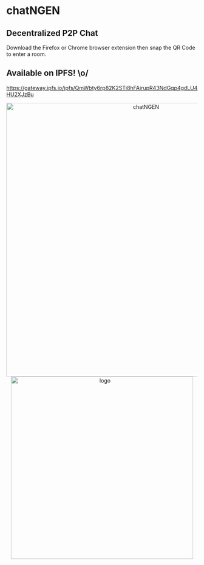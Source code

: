 # chatNGEN

## Decentralized P2P Chat
Download the Firefox or Chrome browser extension then snap the QR Code to enter a room.

## Available on IPFS! \o/
<a href="https://gateway.ipfs.io/ipfs/QmWbty6rp82K2STi8hFAirupR43NdGqp4gdLU4HU2XJzBu">https://gateway.ipfs.io/ipfs/QmWbty6rp82K2STi8hFAirupR43NdGqp4gdLU4HU2XJzBu</a>

<p align="center">
  <img width="720" src="https://user-images.githubusercontent.com/25379378/48656680-1a1db980-e9dd-11e8-8efa-dbe0aa258672.png" alt="chatNGEN" />

  <img width="480" src="https://user-images.githubusercontent.com/25379378/48656684-2dc92000-e9dd-11e8-8105-d47191908cf9.png" alt="logo" />
</p>